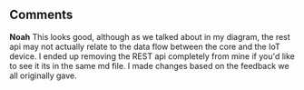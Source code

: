 ## Comments

**Noah**
This looks good, although as we talked about in my diagram, the rest api may not actually relate to the data flow between the core and the IoT device. I ended up removing the REST api completely from mine if you'd like to see it its in the same md file. I made changes based on the feedback we all originally gave. 
